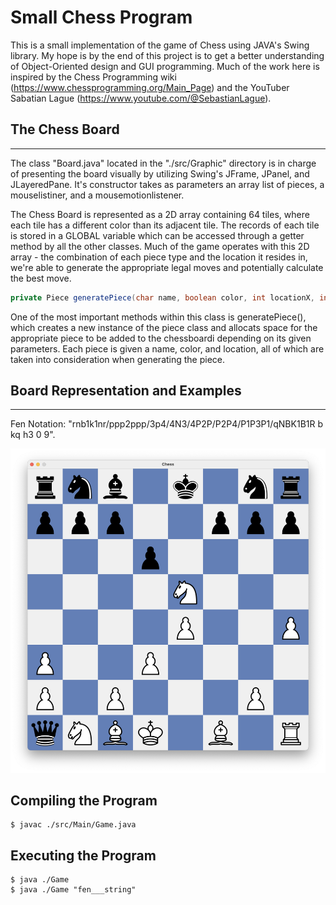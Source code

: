 # Small Chess Program

This is a small implementation of the game of Chess using JAVA's Swing library. My hope is by the end of this project is to get a better understanding of Object-Oriented design and GUI programming. Much of the work here is inspired by the Chess Programming wiki (https://www.chessprogramming.org/Main_Page) and the YouTuber Sabatian Lague (https://www.youtube.com/@SebastianLague).


## The Chess Board
___
The class "Board.java" located in the "./src/Graphic" directory is in charge of presenting the board visually by utilizing Swing's JFrame, JPanel, and JLayeredPane. It's constructor takes as parameters an array list of pieces, a mouselistiner, and a mousemotionlistener.
<p>
The Chess Board is represented as a 2D array containing 64 tiles, where each tile has a different color than its adjacent tile. The records of each tile is stored in a GLOBAL variable which can be accessed through a getter method by all the other classes. Much of the game operates with this 2D array - the combination of each piece type and the location it resides in, we're able to generate the appropriate legal moves and potentially calculate the best move. 



```java
private Piece generatePiece(char name, boolean color, int locationX, int locationY)
```
<p>
One of the most important methods within this class is generatePiece(), which creates a new instance of the piece class and allocats space for the appropriate piece to be added to the chessboardi depending on its given parameters. Each piece is given a name, color, and location, all of which are taken into consideration when generating the piece.

## Board Representation and Examples
___
Fen Notation: "rnb1k1nr/ppp2ppp/3p4/4N3/4P2P/P2P4/P1P3P1/qNBK1B1R b kq h3 0 9".
<p>
<img src="./images/fen_example.png"/>

## Compiling the Program
```
$ javac ./src/Main/Game.java
```
## Executing the Program
```
$ java ./Game
$ java ./Game "fen___string"
```
